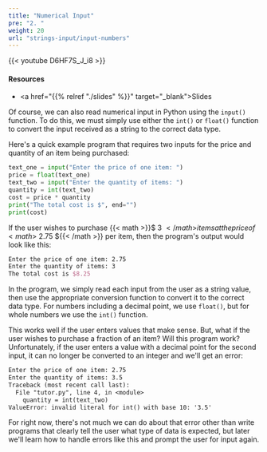 ```yaml
---
title: "Numerical Input"
pre: "2. "
weight: 20
url: "strings-input/input-numbers"
---
```


{{< youtube D6HF7S_J_i8  >}}

#### Resources

* <a href="{{% relref "./slides" %}}" target="_blank">Slides</a>

Of course, we can also read numerical input in Python using the `input()` function. To do this, we must simply use either the `int()` or `float()` function to convert the input received as a string to the correct data type.

Here's a quick example program that requires two inputs for the price and quantity of an item being purchased:

```python
text_one = input("Enter the price of one item: ")
price = float(text_one)
text_two = input("Enter the quantity of items: ")
quantity = int(text_two)
cost = price * quantity
print("The total cost is $", end="")
print(cost)
```

If the user wishes to purchase {{< math >}}$ 3 ${{< /math >}} items at the price of {{< math >}}$ 2.75 ${{< /math >}} per item, then the program's output would look like this:

```tex
Enter the price of one item: 2.75
Enter the quantity of items: 3
The total cost is $8.25
```

In the program, we simply read each input from the user as a string value, then use the appropriate conversion function to convert it to the correct data type. For numbers including a decimal point, we use `float()`, but for whole numbers we use the `int()` function.

This works well if the user enters values that make sense. But, what if the user wishes to purchase a fraction of an item? Will this program work? Unfortunately, if the user enters a value with a decimal point for the second input, it can no longer be converted to an integer and we'll get an error:

```tex
Enter the price of one item: 2.75
Enter the quantity of items: 3.5
Traceback (most recent call last):
  File "tutor.py", line 4, in <module>
    quantity = int(text_two)
ValueError: invalid literal for int() with base 10: '3.5'
```

For right now, there's not much we can do about that error other than write programs that clearly tell the user what type of data is expected, but later we'll learn how to handle errors like this and prompt the user for input again.

